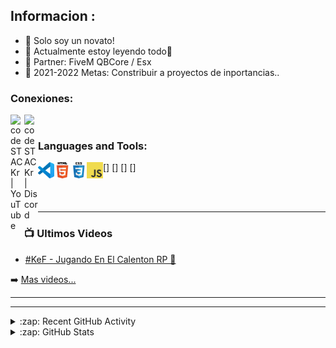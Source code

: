## Informacion : 

- 🔭 Solo soy un novato!
- 🌱 Actualmente estoy leyendo todo🤣
- 👯 Partner: FiveM QBCore / Esx
- 🥅 2021-2022 Metas: Constribuir a proyectos de inportancias..

### Conexiones:

[<img align="left" alt="codeSTACKr | YouTube" width="22px" src="https://cdn.jsdelivr.net/npm/simple-icons@v3/icons/youtube.svg" />][youtube]
[<img align="left" alt="codeSTACKr | Discord" width="22px" src="https://cdn.jsdelivr.net/npm/simple-icons@v3/icons/discord.svg" />][discord]

<br />

### Languages and Tools:

[<img align="left" alt="Visual Studio Code" width="26px" src="https://raw.githubusercontent.com/github/explore/80688e429a7d4ef2fca1e82350fe8e3517d3494d/topics/visual-studio-code/visual-studio-code.png" />]
[<img align="left" alt="HTML5" width="26px" src="https://raw.githubusercontent.com/github/explore/80688e429a7d4ef2fca1e82350fe8e3517d3494d/topics/html/html.png" />]
[<img align="left" alt="CSS3" width="26px" src="https://raw.githubusercontent.com/github/explore/80688e429a7d4ef2fca1e82350fe8e3517d3494d/topics/css/css.png" />]
[<img align="left" alt="JavaScript" width="26px" src="https://raw.githubusercontent.com/github/explore/80688e429a7d4ef2fca1e82350fe8e3517d3494d/topics/javascript/javascript.png" />]

<br />
<br />

---

### 📺 Ultimos Videos


- [#KeF - Jugando En El Calenton RP 🧃](https://www.youtube.com/watch?v=bg5y3AJVdjY&t=33s)

➡️ [Mas videos...](https://www.youtube.com/channel/UCUn4AGq8VAgG3HhlGqEaNzg)

---



---

<details>
  <summary>:zap: Recent GitHub Activity</summary>
  
<!--START_SECTION:activity-->
1. 🗣 Comento en  [#1](https://github.com/qbcore-framework/qb-core) in [codeSTACKr/portfolio-sass](https://github.com/qbcore-framework/qb-core)

</details>

<details>
  <summary>:zap: GitHub Stats</summary>


</details>


[youtube]: https://www.youtube.com/channel/UCUn4AGq8VAgG3HhlGqEaNzg
[discord]: https://discord.gg/XJ2uXrtS

